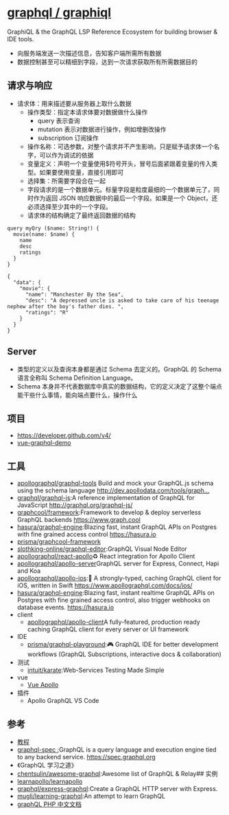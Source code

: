 # [ graphql / graphiql ](https://github.com/graphql/graphiql)

GraphiQL & the GraphQL LSP Reference Ecosystem for building browser & IDE tools.

* 向服务端发送一次描述信息，告知客户端所需所有数据
* 数据控制甚至可以精细到字段，达到一次请求获取所有所需数据目的

## 请求与响应

* 请求体：用来描述要从服务器上取什么数据
    - 操作类型：指定本请求体要对数据做什么操作
        + query 表示查询
        + mutation 表示对数据进行操作，例如增删改操作
        + subscription 订阅操作
    - 操作名称：可选参数，对整个请求并不产生影响，只是赋予请求体一个名字，可以作为调试的依据
    - 变量定义：声明一个变量使用$符号开头，冒号后面紧跟着变量的传入类型。如果要使用变量，直接引用即可
    - 选择集：所需要字段合在一起
    - 字段请求的是一个数据单元。标量字段是粒度最细的一个数据单元了，同时作为返回 JSON 响应数据中的最后一个字段。如果是一个 Object，还必须选择至少其中的一个字段。
    - 请求体的结构确定了最终返回数据的结构

```
query myQry ($name: String!) {
  movie(name: $name) {
    name
    desc
    ratings
  }
}

{
  "data": {
    "movie": {
      "name": "Manchester By the Sea",
      "desc": "A depressed uncle is asked to take care of his teenage nephew after the boy's father dies. ",
      "ratings": "R"
    }
  }
}
```

## Server

* 类型的定义以及查询本身都是通过 Schema 去定义的。GraphQL 的 Schema 语言全称叫 Schema Definition Language。
* Schema 本身并不代表数据库中真实的数据结构，它的定义决定了这整个端点能干些什么事情，能向端点要什么，操作什么

## 项目

* <https://developer.github.com/v4/>
* [vue-graphql-demo](https://github.com/JscramblerBlog/vue-graphql-demo)

## 工具

* [apollographql/graphql-tools](https://github.com/apollographql/graphql-tools)  Build and mock your GraphQL.js schema using the schema language http://dev.apollodata.com/tools/graph…
* [graphql/graphql-js](https://github.com/graphql/graphql-js):A reference implementation of GraphQL for JavaScript http://graphql.org/graphql-js/
* [graphcool/framework](https://github.com/graphcool/framework):Framework to develop & deploy serverless GraphQL backends https://www.graph.cool
* [hasura/graphql-engine](https://github.com/hasura/graphql-engine):Blazing fast, instant GraphQL APIs on Postgres with fine grained access control https://hasura.io
* [prisma/graphcool-framework](https://github.com/prisma/graphcool-framework)
* [slothking-online/graphql-editor](https://github.com/slothking-online/graphql-editor):GraphQL Visual Node Editor
* [apollographql/react-apollo](https://github.com/apollographql/react-apollo)♻️ React integration for Apollo Client
* [apollographql/apollo-server](https://github.com/apollographql/apollo-server)GraphQL server for Express, Connect, Hapi and Koa
* [apollographql/apollo-ios](https://github.com/apollographql/apollo-ios):📱 A strongly-typed, caching GraphQL client for iOS, written in Swift https://www.apollographql.com/docs/ios/
* [hasura/graphql-engine](https://github.com/hasura/graphql-engine):Blazing fast, instant realtime GraphQL APIs on Postgres with fine grained access control, also trigger webhooks on database events. https://hasura.io
* client
    - [apollographql/apollo-client](https://github.com/apollographql/apollo-client)A fully-featured, production ready caching GraphQL client for every server or UI framework
* IDE
    - [prisma/graphql-playground](https://github.com/prisma/graphql-playground):🎮 GraphQL IDE for better development workflows (GraphQL Subscriptions, interactive docs & collaboration)
* 测试
    - [intuit/karate](https://github.com/intuit/karate):Web-Services Testing Made Simple
* vue
    - [Vue Apollo](https://vue-apollo.netlify.com)
* 插件
    - Apollo GraphQL VS Code

## 参考

* [教程](https://www.howtographql.com/)
* [graphql-spec ](https://github.com/graphql/graphql-spec);GraphQL is a query language and execution engine tied to any backend service. https://spec.graphql.org
* 《GraphQL 学习之道》
* [chentsulin/awesome-graphql](https://github.com/chentsulin/awesome-graphql):Awesome list of GraphQL & Relay## 实例
* [learnapollo/learnapollo](https://github.com/learnapollo/learnapollo)
* [graphql/express-graphql](https://github.com/graphql/express-graphql):Create a GraphQL HTTP server with Express.
* [mugli/learning-graphql](https://github.com/mugli/learning-graphql):An attempt to learn GraphQL
* [graphQL PHP 中文文档](https://laravel-china.org/docs/graphql-php)

